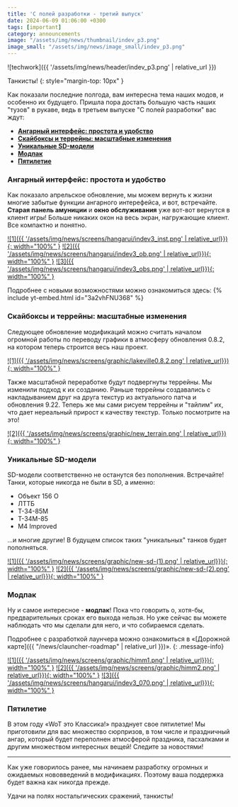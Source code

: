 ```yaml
---
title: 'С полей разработки - третий выпуск' 
date: 2024-06-09 01:06:00 +0300
tags: [important]
category: announcements
image: "/assets/img/news/thumbnail/indev_p3.png"
image_small: "/assets/img/news/image_small/indev_p3.png"
---
```

<p style="display: none">Пришло время показать, что мы умеем на самом деле. Третий выпуск "С полей разработки" уже здесь!</p>

![techwork]({{ '/assets/img/news/header/indev_p3.png' | relative_url }})

Танкисты!
{: style="margin-top: 10px" }

Как показали последние полгода, вам интересна тема наших модов, и особенно их будущего. Пришла пора достать большую часть наших "тузов" в рукаве, ведь в третьем выпуске "С полей разработки" вас ждут:

- **[Ангарный интерфейс: простота и удобство](#ангарный-интерфейс:-простота-и-удобство)**
- **[Скайбоксы и террейны: масштабные изменения](#скайбоксы-и-террейны:-масштабные-изменения)**
- **[Уникальные SD-модели](#уникальные-sd-модели)**
- **[Модпак](#модпак)**
- **[Пятилетие](#пятилетие)**

### Ангарный интерфейс: простота и удобство

Как показало апрельское обновление, мы можем вернуть к жизни многие забытые функции ангарного интерефейса, и вот, встречайте. **Старая панель амуниции** и **окно обслуживания** уже вот-вот вернутся в клиент игры! Больше никаких окон на весь экран, нагружающие клиент. Все компактно и понятно.

[![1]({{ '/assets/img/news/screens/hangarui/indev3_inst.png' | relative_url}}){: width="100%" }](/assets/img/news/screens/hangarui/indev3_inst.png)
[![2]({{ '/assets/img/news/screens/hangarui/indev3_ob.png' | relative_url}}){: width="100%" }](/assets/img/news/screens/hangarui/indev3_ob.png)
[![3]({{ '/assets/img/news/screens/hangarui/indev3_obs.png' | relative_url}}){: width="100%" }](/assets/img/news/screens/hangarui/indev3_obs.png)

Подробнее с новыми возможностями можно ознакомиться здесь:
{% include yt-embed.html id="3a2vhFNU368" %}

### Скайбоксы и террейны: масштабные изменения

Следующее обновление модификаций можно считать началом огромной работы по переводу графики в атмосферу обновления 0.8.2, на котором теперь строится весь наш проект.

[![1]({{ '/assets/img/news/screens/graphic/lakeville0.8.2.png' | relative_url}}){: width="100%" }](/assets/img/news/screens/graphic/lakeville0.8.2.png)

Также масштабной переработке будут подвергнуты террейны. Мы изменили подход к их созданию. Раньше террейны создавались с накладыванием друг на друга текстур из актуального патча и обновления 9.22. Теперь же мы сами рисуем террейны и "тайлим" их, что дает нереальный прирост к качеству текстур. Только посмотрите на это!

[![2]({{ '/assets/img/news/screens/graphic/new_terrain.png' | relative_url}}){: width="100%" }](/assets/img/news/screens/graphic/new_terrain.png)

### Уникальные SD-модели

SD-модели соответственно не останутся без пополнения. Встречайте! Танки, которые никогда не были в SD, а именно:

- Объект 156 О
- ЛТТБ
- Т-34-85М
- Т-34М-85
- M4 Improved

...и многие другие! В будущем список таких "уникальных" танков будет пополняться.

[![1]({{ '/assets/img/news/screens/graphic/new-sd-(1).png' | relative_url}}){: width="100%" }](/assets/img/news/screens/graphic/new-sd(1).png)
[![2]({{ '/assets/img/news/screens/graphic/new-sd-(2).png' | relative_url}}){: width="100%" }](/assets/img/news/screens/graphic/new-sd(2).png)

### Модпак

Ну и самое интересное - **модпак**! Пока что говорить о, хотя-бы, предварительных сроках его выхода нельзя. Но уже сейчас вы можете наблюдать что мы сделали для него, и что собираемся сделать. 

Подробнее с разработкой лаунчера можно ознакомиться в «[Дорожной карте]({{ "/news/clauncher-roadmap" | relative_url }})».
{: .message-info}

[![1]({{ '/assets/img/news/screens/graphic/himm1.png' | relative_url}}){: width="100%" }](/assets/img/news/screens/graphic/himm1.png)
[![2]({{ '/assets/img/news/screens/graphic/himm2.png' | relative_url}}){: width="100%" }](/assets/img/news/screens/graphic/himm2.png)
[![3]({{ '/assets/img/news/screens/hangarui/indev3_070.png' | relative_url}}){: width="100%" }](/assets/img/news/screens/hangarui/indev3_070.png)

### Пятилетие

В этом году «WoT это Классика!» празднует свое пятилетие! Мы приготовили для вас множество сюрпризов, в том числе и праздничный ангар, который будет переполнен атмосферой праздника, пасхалками и другим множеством интересных вещей! Следите за новостями!

---

Как уже говорилось ранее, мы начинаем разработку огромных и ожидаемых нововведений в модификациях. Поэтому ваша поддержка будет важна как никогда прежде.

Удачи на полях ностальгических сражений, танкисты!